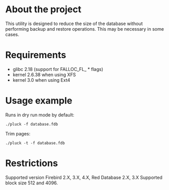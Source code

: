 # About the project
This utility is designed to reduce the size of the database without performing backup and restore operations. This may be necessary in some cases.


# Requirements
* glibс 2.18 (support for FALLOC_FL_ * flags)
* kernel 2.6.38 when using XFS
* kernel 3.0 when using Ext4

# Usage example
Runs in dry run mode by default:

    ./pluck -f database.fdb

Trim pages:

    ./pluck -t -f database.fdb

# Restrictions
Supported version Firebird 2.X, 3.X, 4.X, Red Database 2.X, 3.X
Supported block size 512 and 4096.
